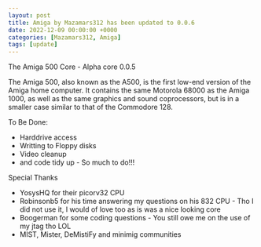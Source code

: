 ```yaml
---
layout: post
title: Amiga by Mazamars312 has been updated to 0.0.6
date: 2022-12-09 00:00:00 +0000
categories: [Mazamars312, Amiga]
tags: [update]
---
```

The Amiga 500 Core - Alpha core 0.0.5

The Amiga 500, also known as the A500, is the first low-end version of the Amiga home computer. It contains the same Motorola 68000 as the Amiga 1000, as well as the same graphics and sound coprocessors, but is in a smaller case similar to that of the Commodore 128.

To Be Done:
* Harddrive access
* Writting to Floppy disks
* Video cleanup
* and code tidy up - So much to do!!!

Special Thanks
* YosysHQ for their picorv32 CPU
* Robinsonb5 for his time answering my questions on his 832 CPU - Tho I did not use it, I would of love too as is was a nice looking core
* Boogerman for some coding questions - You still owe me on the use of my jtag tho LOL
* MIST, Mister, DeMistiFy and minimig communities
